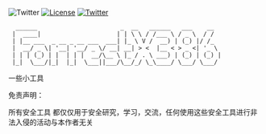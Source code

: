 ![Twitter](https://img.shields.io/chrome-web-store/stars/nimelepbpejjlbmoobocpfnjhihnpked.svg) [![License](https://img.shields.io/badge/license-GPLv2-red.svg)](https://github.com/ForrestX386/x386/blob/master/BurpSuite-Extensions/COPYING) [![Twitter](https://img.shields.io/twitter/url/http/shields.io.svg?style=social)](https://twitter.com/huaihuaiStyleIT)



	  ______                       _  __   ______   ___    __  
	 |  ____|                     | | \ \ / /___ \ / _ \  / /  
	 | |__ ___  _ __ _ __ ___  ___| |_ \ V /  __) | (_) |/ /_  
	 |  __/ _ \| '__| '__/ _ \/ __| __| > <  |__ < > _ <| '_ \ 
	 | | | (_) | |  | | |  __/\__ \ |_ / . \ ___) | (_) | (_) |
	 |_|  \___/|_|  |_|  \___||___/\__/_/ \_\____/ \___/ \___/ 
	                                                           
                                                           

	
一些小工具


免责声明：


所有安全工具 都仅仅用于安全研究，学习，交流，任何使用这些安全工具进行非法入侵的活动与本作者无关